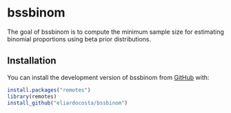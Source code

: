 # bssbinom

<!-- badges: start -->
<!-- badges: end -->

The goal of bssbinom is to compute the minimum sample size for estimating binomial proportions using beta prior distributions.

## Installation

You can install the development version of bssbinom from [GitHub](https://github.com/eliardocosta) with:

``` r
install.packages("remotes")
library(remotes)
install_github("eliardocosta/bssbinom")
```
